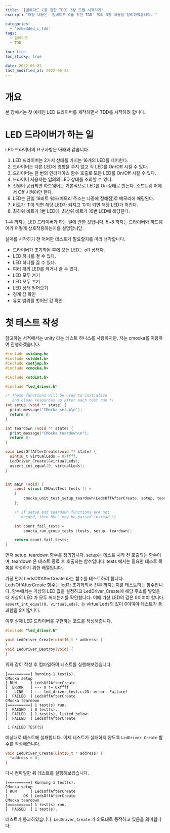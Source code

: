 ```yaml
---
title: "[임베디드 C를 윈한 TDD] 3장 모듈 시작하기"
excerpt: "해당 내용은 '임베디드 C를 위한 TDD' 책의 3장 내용을 정리하였습니다. "

categories:
  - 'embedded_c_tdd'
tags:
  - 임베디드
  - TDD

toc: true
toc_sticky: true

date: 2022-05-22
last_modified_at: 2022-05-22
---
```


# 개요 

본 장에서는 첫 예제인 LED 드라이버를 제작하면서 TDD를 시작하려 합니다. 

# LED 드라이버가 하는 일 

LED 드라이버의 요구사항은 아래와 같습니다. 

1. LED 드라이버는 2가지 상태를 가지는 16개의 LED를 제어한다. 
2. 드라이버는 다른 LED에 영향을 주지 않고 각 LED를 On/Off 시킬 수 있다. 
3. 드라이버는 한 번의 인터페이스 함수 호출로 모든 LED를 On/Off 시킬 수 있다. 
4. 드라이버 사용자는 임의의 LED 상태를 조회할 수 있다. 
5. 전원이 공급되면 하드웨어는 기본적으로 LED를 On 상태로 만든다. 소프트웨 어에서 Off 시켜야만 한다. 
6. LED는 단일 16비트 워드(메모리 주소는 나중에 정해짐)로 메모리에 매핑된다.
7. 비트가 ‘1’이 되면 해당 LED가 켜지고 ‘0’이 되면 해당 LED가 꺼진다. 
8. 최하위 비트가 1번 LED에, 최상위 비트가 16번 LED에 해당한다.

1~4 까지는 LED 드라이버가 하는 일에 관한 것입니다. 
5~8 까지는 드라이버와 하드웨어가 어떻게 상호작용하는지를 설명합니닫. 

설계를 시작하기 전 어떠한 테스트가 필요할지를 미리 생각합니다. 

* 드라이버가 초기화된 후에 모든 LED는 off 상태다.
* LED 하나를 켤 수 있다.
* LED 하나를 끌 수 있다.
* 여러 개의 LED를 켜거나 끌 수 있다.
* LED 모두 켜기
* LED 모두 끄기
* LED 상태 얻어오기
* 경계 값 확인
* 유효 범위를 벗어난 값 확인

# 첫 테스트 작성 

참고하는 서적에서는 unity 라는 테스트 하니스를 사용하지만, 저는 cmocka를 이용하여 진행하겠습니다. 

```c
#include <stdarg.h>
#include <stddef.h>
#include <setjmp.h>
#include <cmocka.h>

#include <stdint.h>

#include "led_driver.h"

/* These functions will be used to initialize
   and clean resources up after each test run */
int setup (void ** state) {
  print_message("CMocka setup\n");
  return 0;
}

int teardown (void ** state) {
  print_message("CMocka teardown\n");
  return 0;
}

void LedsOffAfterCreate(void ** state) {
  uint16_t virtualLeds = 0xffff;
  LedDriver_Create(&virtualLeds);
  assert_int_equal(0, virtualLeds);
}


int main (void) {
    const struct CMUnitTest tests [] =
    {
        cmocka_unit_test_setup_teardown(LedsOffAfterCreate, setup, teardown),
    };

    /* If setup and teardown functions are not
       needed, then NULL may be passed instead */

    int count_fail_tests =
        cmocka_run_group_tests (tests, setup, teardown);

    return count_fail_tests;
}

```

먼저 setup, teardown 함수를 정의합니다. 
setup는 테스트 시작 전 호출되는 함수이며, teardown 은 테스트 종료 후 호출되는 함수입니다. 
tests 에서는 필요한 테스트 목록을 작성하기 위한 배열입니다. 

가장 먼저 LedsOffAfterCreate 라는 함수를 테스트하려 합니다. 
LedsOffAfterCreate 함수는 led가 초기화되서 전부 꺼지는지를 테스트하는 함수입니다. 
함수에서는 가상의 LED 값을 설정하고 LedDriver_Create에 해당 주소를 넣었을 때 가상의 LED 가 모두 꺼지는지를 확인합니다. 
이때 가상 LED의 값은 0이여야 합니다. 
`assert_int_equal(0, virtualLeds);` 는 virtualLeds의 값이 0이여야 테스트가 통과함을 의미합니다. 


이후 실제 LED 드라이버를 구현하는 코드를 작성해줍니다. 

```c
#include "led_driver.h"

void LedDriver_Create(uint16_t * address) {
}
void LedDriver_Destroy(void) {
}

```

위와 같이 작성 후 컴파일하여 테스트를 실행해보겠습니다. 

```
[==========] Running 1 test(s).
CMocka setup
[ RUN      ] LedsOffAfterCreate
[  ERROR   ] --- 0 != 0xffff
[   LINE   ] --- led_driver_test.c:25: error: Failure!
[  FAILED  ] LedsOffAfterCreate
CMocka teardown
[==========] 1 test(s) run.
[  PASSED  ] 0 test(s).
[  FAILED  ] 1 test(s), listed below:
[  FAILED  ] LedsOffAfterCreate

 1 FAILED TEST(S)

```

예상대로 테스트에 실패합니다. 
이제 테스트가 실패하지 않도록 `LedDriver_Create` 함수를 작성해줍니다. 

```c
void LedDriver_Create(uint16_t * address) {
  *address = 0;
}
```

다시 컴파일한 뒤 테스트를 실행해보겠습니다. 

```
[==========] Running 1 test(s).
CMocka setup
[ RUN      ] LedsOffAfterCreate
[       OK ] LedsOffAfterCreate
CMocka teardown
[==========] 1 test(s) run.
[  PASSED  ] 1 test(s).
```

테스트가 통과하였습니다. 
`LedDriver_Create` 가 의도대로 동작하고 있음을 의미합니다. 
